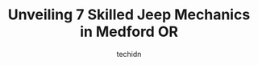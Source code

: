 ---
layout: ampstory
image: https://images.unsplash.com/photo-1653047256226-5abbfa82f1d7?ixlib=rb-4.0.3&ixid=MnwxMjA3fDB8MHxwaG90by1wYWdlfHx8fGVufDB8fHx8&auto=format&fit=crop&w=640&h=853&q=80
author: techidn
featured: false
description: Searching for the finest Jeep Mechanic in Medford OR, USA? Look no further than the 7 best Jeep Mechanic in the area, where youll find a team of highly qualified professionals ready to hand
title: Unveiling 7 Skilled Jeep Mechanics in Medford OR
cover:
   title: Unveiling 7 Skilled Jeep Mechanics in Medford OR
   subtitle: Rickpate
   background: https://images.unsplash.com/photo-1653047256226-5abbfa82f1d7?ixlib=rb-4.0.3&ixid=MnwxMjA3fDB8MHxwaG90by1wYWdlfHx8fGVufDB8fHx8&auto=format&fit=crop&w=640&h=853&q=80

pages: 
 - layout: thirds
   top: <h1>#1 Keith Schulz Garage</h1>
   bottom: "<p>Took my truck there for a timing chain replacement. Had to return twice for oil leaks in timing cover. Ended up taking it to another shop to get it fixed right. Now I hav</p>"
   background: https://www.knot35.com/toplist/wp-content/uploads/2023/06/best-jeep-mechanic-1-in-medford-or-1685831943.png
   backgroundblur: true
 - layout: thirds
   top: <h1>#2 Southern Oregon Auto Care</h1>
   bottom: "<p>1493 Kingsley Dr, Medford, OR 97504, United States</p>"
   background: https://www.knot35.com/toplist/wp-content/uploads/2023/06/best-jeep-mechanic-2-in-medford-or-1685831944.jpeg
   cta:
      link: https://www.knot35.com/toplist/unveiling-7-skilled-jeep-mechanics-in-medford-or/
      text: Unveiling 7 Skilled Jeep Mechanics in Medford OR
 - layout: thirds
   top: <h1>#3 Rogue Automotive</h1>
   bottom: "<p>828 N Central Ave, Medford, OR 97501, United States</p>"
   background: https://www.knot35.com/toplist/wp-content/uploads/2023/06/best-jeep-mechanic-3-in-medford-or-1685831944.jpeg
   cta:
      link: https://www.knot35.com/toplist/unveiling-7-skilled-jeep-mechanics-in-medford-or/
      text: Unveiling 7 Skilled Jeep Mechanics in Medford OR
 - layout: thirds
   top: <h1>#4 Medford AutoCare Center</h1>
   bottom: "<p>9377 3811 Crater Lake Hwy A, Medford, OR 97504, United States</p>"
   background: https://images.unsplash.com/photo-1536745287225-21d689278fd1?ixlib=rb-4.0.3&ixid=MnwxMjA3fDB8MHxwaG90by1wYWdlfHx8fGVufDB8fHx8&auto=format&fit=crop&w=640&h=853&q=80
   cta:
      link: https://www.knot35.com/toplist/unveiling-7-skilled-jeep-mechanics-in-medford-or/
      text: Unveiling 7 Skilled Jeep Mechanics in Medford OR
 - layout: thirds
   top: <h1>#5 Bob Thomas Automotive Inc.</h1>
   bottom: "<p>535 Rossanley Dr, Medford, OR 97501, United States</p>"
   background: https://images.unsplash.com/photo-1632260260864-caf7fde5ec36?ixlib=rb-4.0.3&ixid=MnwxMjA3fDB8MHxwaG90by1wYWdlfHx8fGVufDB8fHx8&auto=format&fit=crop&w=640&h=853&q=80
   cta:
      link: https://www.knot35.com/toplist/unveiling-7-skilled-jeep-mechanics-in-medford-or/
      text: Unveiling 7 Skilled Jeep Mechanics in Medford OR
 - layout: thirds
   top: <h1>#6 Lithia Chrysler Dodge Jeep Ram FIAT of Medford Service Center</h1>
   bottom: "<p>4540 Grumman Dr suite #100, Medford, OR 97504, United States</p>"
   background: https://images.unsplash.com/photo-1552083974-186346191183?ixlib=rb-4.0.3&ixid=MnwxMjA3fDB8MHxwaG90by1wYWdlfHx8fGVufDB8fHx8&auto=format&fit=crop&w=640&h=853&q=80
   cta:
      link: https://www.knot35.com/toplist/unveiling-7-skilled-jeep-mechanics-in-medford-or/
      text: Unveiling 7 Skilled Jeep Mechanics in Medford OR
 - layout: thirds
   top: <h1>#7 Lockwoods Auto Shop</h1>
   bottom: "<p>2980 N Pacific Hwy, Medford, OR 97501, United States</p>"
   background: https://images.unsplash.com/photo-1527066579998-dbbae57f45ce?ixlib=rb-4.0.3&ixid=MnwxMjA3fDB8MHxwaG90by1wYWdlfHx8fGVufDB8fHx8&auto=format&fit=crop&w=640&h=853&q=80
   cta:
      link: https://www.knot35.com/toplist/unveiling-7-skilled-jeep-mechanics-in-medford-or/
      text: Unveiling 7 Skilled Jeep Mechanics in Medford OR
 - layout: thirds
   middle: Continue reading...
   background: https://images.unsplash.com/photo-1546497974-b213c9efb599?ixlib=rb-4.0.3&ixid=MnwxMjA3fDB8MHxwaG90by1wYWdlfHx8fGVufDB8fHx8&auto=format&fit=crop&w=640&h=853&q=80
   cta:
      link: https://www.knot35.com/toplist/unveiling-7-skilled-jeep-mechanics-in-medford-or/
      text: Unveiling 7 Skilled Jeep Mechanics in Medford OR
      
---